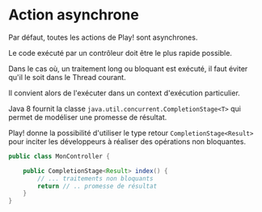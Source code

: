 # Action asynchrone


Par défaut, toutes les actions de Play! sont asynchrones.

Le code exécuté par un contrôleur doit être le plus rapide possible.

Dans le cas où, un traitement long ou bloquant est exécuté, il faut éviter qu'il le soit dans le Thread courant.

Il convient alors de l'exécuter dans un context d'exécution particulier.



Java 8 fournit la classe `java.util.concurrent.CompletionStage<T>` qui permet de modéliser une promesse de résultat.

Play! donne la possibilité d'utiliser le type retour `CompletionStage<Result>` pour inciter les développeurs à réaliser des opérations non bloquantes.

```java
public class MonController {

    public CompletionStage<Result> index() {
        // ... traitements non bloquants
        return // .. promesse de résultat
    }
}
```



